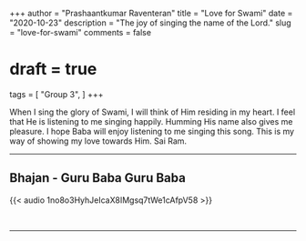+++
author = "Prashaantkumar Raventeran"
title = "Love for Swami"
date = "2020-10-23"
description = "The joy of singing the name of the Lord."
slug = "love-for-swami"
comments = false
# draft = true
tags = [
    "Group 3",
]
+++

When I sing the glory of Swami, I will think of Him residing in my heart. I feel that He is listening to me singing happily. Humming His name also gives me pleasure. I hope Baba will enjoy listening to me singing this song. This is my way of showing my love towards Him. Sai Ram.

---

## Bhajan - Guru Baba Guru Baba

{{< audio 1no8o3HyhJeIcaX8IMgsq7tWe1cAfpV58 >}}

<br>

---
